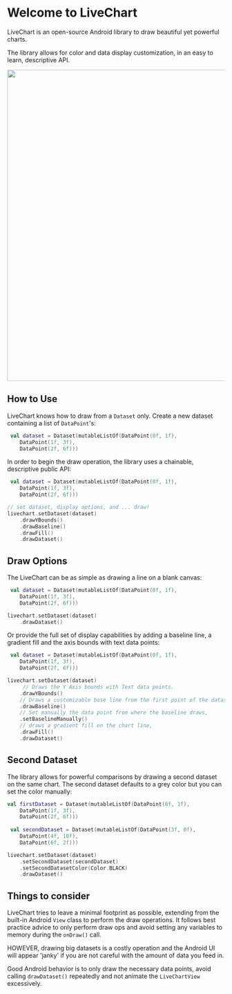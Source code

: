 # Welcome to LiveChart

LiveChart is an open-source Android library to draw beautiful yet powerful charts.

The library allows for color and data display customization, in an easy to learn, descriptive API.

<img src="https://github.com/Pfuster12/LiveChart/blob/master/livechart_sample.png" height="720"/>

## How to Use

LiveChart knows how to draw from a `Dataset` only. Create a new dataset containing a list of `DataPoint`'s:

```kotlin
 val dataset = Dataset(mutableListOf(DataPoint(0f, 1f),
    DataPoint(1f, 3f),
    DataPoint(2f, 6f)))
```

In order to begin the draw operation, the library uses a chainable, descriptive public API:

```kotlin
 val dataset = Dataset(mutableListOf(DataPoint(0f, 1f),
    DataPoint(1f, 3f),
    DataPoint(2f, 6f)))

// set dataset, display options, and ... draw!
livechart.setDataset(dataset)
    .drawYBounds()
    .drawBaseline()
    .drawFill()
    .drawDataset()
```

## Draw Options

The LiveChart can be as simple as drawing a line on a blank canvas:

```kotlin
 val dataset = Dataset(mutableListOf(DataPoint(0f, 1f),
    DataPoint(1f, 3f),
    DataPoint(2f, 6f)))

livechart.setDataset(dataset)
    .drawDataset()
```

Or provide the full set of display capabilities by adding a baseline line, a gradient fill and
the axis bounds with text data points:

```kotlin
 val dataset = Dataset(mutableListOf(DataPoint(0f, 1f),
    DataPoint(1f, 3f),
    DataPoint(2f, 6f)))

livechart.setDataset(dataset)
     // Draws the Y Axis bounds with Text data points.
    .drawYBounds()
    // Draws a customizable base line from the first point of the dataset or manually set a datapoint
    .drawBaseline()
    // Set manually the data point from where the baseline draws,
    .setBaselineManually()
    // draws a gradient fill on the chart line,
    .drawFill()
    .drawDataset()
```

## Second Dataset

The library allows for powerful comparisons by drawing a second dataset on the same chart. The
second dataset defaults to a grey color but you can set the color manually:

```kotlin
val firstDataset = Dataset(mutableListOf(DataPoint(0f, 1f),
    DataPoint(1f, 3f),
    DataPoint(2f, 6f)))
    
 val secondDataset = Dataset(mutableListOf(DataPoint(3f, 0f),
    DataPoint(4f, 10f),
    DataPoint(6f, 2f)))

livechart.setDataset(dataset)
    .setSecondDataset(secondDataset)
    .setSecondDatasetColor(Color.BLACK)
    .drawDataset()
```

## Things to consider

LiveChart tries to leave a minimal footprint as possible, extending from the built-in Android `View` 
class to perform the draw operations. It follows best practice advice to only perform draw ops
and avoid setting any variables to memory during the `onDraw()` call.

HOWEVER, drawing big datasets is a costly operation and the Android UI will appear 'janky' if you
are not careful with the amount of data you feed in. 

Good Android behavior is to only draw the necessary data points, avoid calling `drawDataset()` repeatedly
and not animate the `LiveChartView` excessively.
